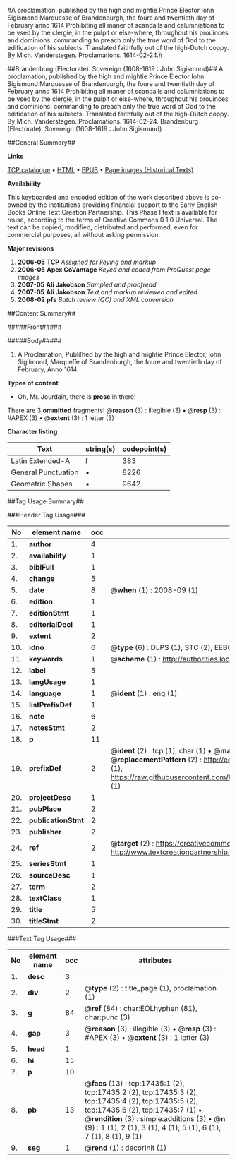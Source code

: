 #A proclamation, published by the high and mightie Prince Elector Iohn Sigismond Marquesse of Brandenburgh, the foure and twentieth day of February anno 1614 Prohibiting all maner of scandalls and calumniations to be vsed by the clergie, in the pulpit or else-where, throughout his prouinces and dominions: commanding to preach only the true word of God to the edification of his subiects. Translated faithfully out of the high-Dutch coppy. By Mich. Vanderstegen. Proclamations. 1614-02-24.#

##Brandenburg (Electorate). Sovereign (1608-1619 : John Sigismund)##
A proclamation, published by the high and mightie Prince Elector Iohn Sigismond Marquesse of Brandenburgh, the foure and twentieth day of February anno 1614 Prohibiting all maner of scandalls and calumniations to be vsed by the clergie, in the pulpit or else-where, throughout his prouinces and dominions: commanding to preach only the true word of God to the edification of his subiects. Translated faithfully out of the high-Dutch coppy. By Mich. Vanderstegen.
Proclamations. 1614-02-24.
Brandenburg (Electorate). Sovereign (1608-1619 : John Sigismund)

##General Summary##

**Links**

[TCP catalogue](http://www.ota.ox.ac.uk/tcp/)  • 
[HTML](http://tei.it.ox.ac.uk/tcp/Texts-HTML/free/A16/A16634.html)  • 
[EPUB](http://tei.it.ox.ac.uk/tcp/Texts-EPUB/free/A16/A16634.epub) • 
[Page images (Historical Texts)](https://data.historicaltexts.jisc.ac.uk/view?pubId=eebo-99852128e&pageId=eebo-99852128e-17435-1)

**Availability**

This keyboarded and encoded edition of the
	       work described above is co-owned by the institutions
	       providing financial support to the Early English Books
	       Online Text Creation Partnership. This Phase I text is
	       available for reuse, according to the terms of Creative
	       Commons 0 1.0 Universal. The text can be copied,
	       modified, distributed and performed, even for
	       commercial purposes, all without asking permission.

**Major revisions**

1. __2006-05__ __TCP__ *Assigned for keying and markup*
1. __2006-05__ __Apex CoVantage__ *Keyed and coded from ProQuest page images*
1. __2007-05__ __Ali Jakobson__ *Sampled and proofread*
1. __2007-05__ __Ali Jakobson__ *Text and markup reviewed and edited*
1. __2008-02__ __pfs__ *Batch review (QC) and XML conversion*

##Content Summary##

#####Front#####

#####Body#####

1. A Proclamation, Publiſhed by the high and mightie Prince Elector, Iohn Sigiſmond, Marqueſſe of Brandenburgh, the foure and twentieth day of February, Anno 1614.

**Types of content**

  * Oh, Mr. Jourdain, there is **prose** in there!

There are 3 **ommitted** fragments! 
 @__reason__ (3) : illegible (3)  •  @__resp__ (3) : #APEX (3)  •  @__extent__ (3) : 1 letter (3)

**Character listing**


|Text|string(s)|codepoint(s)|
|---|---|---|
|Latin Extended-A|ſ|383|
|General Punctuation|•|8226|
|Geometric Shapes|▪|9642|

##Tag Usage Summary##

###Header Tag Usage###

|No|element name|occ|attributes|
|---|---|---|---|
|1.|__author__|4||
|2.|__availability__|1||
|3.|__biblFull__|1||
|4.|__change__|5||
|5.|__date__|8| @__when__ (1) : 2008-09 (1)|
|6.|__edition__|1||
|7.|__editionStmt__|1||
|8.|__editorialDecl__|1||
|9.|__extent__|2||
|10.|__idno__|6| @__type__ (6) : DLPS (1), STC (2), EEBO-CITATION (1), PROQUEST (1), VID (1)|
|11.|__keywords__|1| @__scheme__ (1) : http://authorities.loc.gov/ (1)|
|12.|__label__|5||
|13.|__langUsage__|1||
|14.|__language__|1| @__ident__ (1) : eng (1)|
|15.|__listPrefixDef__|1||
|16.|__note__|6||
|17.|__notesStmt__|2||
|18.|__p__|11||
|19.|__prefixDef__|2| @__ident__ (2) : tcp (1), char (1)  •  @__matchPattern__ (2) : ([0-9\-]+):([0-9IVX]+) (1), (.+) (1)  •  @__replacementPattern__ (2) : http://eebo.chadwyck.com/downloadtiff?vid=$1&page=$2 (1), https://raw.githubusercontent.com/textcreationpartnership/Texts/master/tcpchars.xml#$1 (1)|
|20.|__projectDesc__|1||
|21.|__pubPlace__|2||
|22.|__publicationStmt__|2||
|23.|__publisher__|2||
|24.|__ref__|2| @__target__ (2) : https://creativecommons.org/publicdomain/zero/1.0/ (1), http://www.textcreationpartnership.org/docs/. (1)|
|25.|__seriesStmt__|1||
|26.|__sourceDesc__|1||
|27.|__term__|2||
|28.|__textClass__|1||
|29.|__title__|5||
|30.|__titleStmt__|2||


###Text Tag Usage###

|No|element name|occ|attributes|
|---|---|---|---|
|1.|__desc__|3||
|2.|__div__|2| @__type__ (2) : title_page (1), proclamation (1)|
|3.|__g__|84| @__ref__ (84) : char:EOLhyphen (81), char:punc (3)|
|4.|__gap__|3| @__reason__ (3) : illegible (3)  •  @__resp__ (3) : #APEX (3)  •  @__extent__ (3) : 1 letter (3)|
|5.|__head__|1||
|6.|__hi__|15||
|7.|__p__|10||
|8.|__pb__|13| @__facs__ (13) : tcp:17435:1 (2), tcp:17435:2 (2), tcp:17435:3 (2), tcp:17435:4 (2), tcp:17435:5 (2), tcp:17435:6 (2), tcp:17435:7 (1)  •  @__rendition__ (3) : simple:additions (3)  •  @__n__ (9) : 1 (1), 2 (1), 3 (1), 4 (1), 5 (1), 6 (1), 7 (1), 8 (1), 9 (1)|
|9.|__seg__|1| @__rend__ (1) : decorInit (1)|
